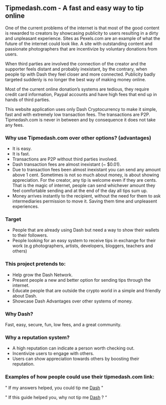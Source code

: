 ## Tipmedash.com - A fast and easy way to tip online

One of the current problems of the internet is that most of the good content is rewarded to creators by showcasing publicity to users resulting in a dirty and unpleasant experience.  Sites as Pexels.com are an example of what the future of the internet could look like. A site with outstanding content and passionate photographers that are incentivize by voluntary donations from users.

When third parties are involved the connection of the creator and the supporter feels distant and probably inexistant, by the contrary, when people tip with Dash they feel closer and more connected. Publicity badly targeted suddenly is no longer
the best way of making money online.

Most of the current online donation’s systems are tedious, they require credit card information, Paypal accounts and have
high fees that end up in hands of third parties. 

This website application uses only Dash Cryptocurrency to make it simple, fast and with extremely low transaction fees. 
The transactions are P2P. Tipmedash.com is never in between and by consequence it does not take any fees.

### Why use Tipmedash.com over other options? (advantages)

*   It is easy.
*   It is fast.
*   Transactions are P2P without third parties involved.
*   Dash transaction fees are almost inexistant (~ $0.01).
*   Due to transaction fees been almost inexistant you can send any amount above 1 cent. Sometimes is not so much about money, is about showing appreciation. For the creator, any tip is welcome even if they are cents. That is the magic of internet, people can send whichever amount they feel comfortable sending and at the end of the day all tips sum up.
*   Money arrives instantly to the recipient, without the need for them to ask intermediaries permission to move it. Saving them time and unpleasent experiences.

### Target

*   People that are already using Dash but need a way to show their wallets to their followers.
*   People looking for an easy system to receive tips in exchange for their work (e.g photographers, artists, developers, bloggers, teachers and others)

### This project pretends to:

*   Help grow the Dash Network.
*   Present people a new and better option for sending tips through the internet.
*   Educate people that are outside the crypto world in a simple and friendly about Dash.
*   Showcase Dash Advantages over other systems of money.

### Why Dash?

Fast, easy, secure, fun, low fees, and a great community.

### Why a reputation system?

* A high reputation can indicate a person worth checking out. 
* Incentivize users to engage with others.
* Users can show appreciation towards others by boosting their reputation.

### Examples of how people could use their tipmedash.com link:

" If my answers helped, you could tip me [Dash](http://tipmedash.com/gass) "

" If this guide helped you, why not tip me [Dash](http://tipmedash.com/gass) ? “
